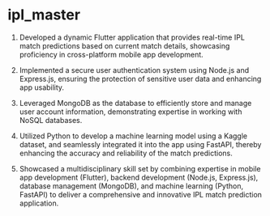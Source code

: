 # ipl_master

1. Developed a dynamic Flutter application that provides real-time IPL match predictions based on current match details, showcasing proficiency in cross-platform mobile app development.

2. Implemented a secure user authentication system using Node.js and Express.js, ensuring the protection of sensitive user data and enhancing app usability.

3. Leveraged MongoDB as the database to efficiently store and manage user account information, demonstrating expertise in working with NoSQL databases.

4. Utilized Python to develop a machine learning model using a Kaggle dataset, and seamlessly integrated it into the app using FastAPI, thereby enhancing the accuracy and reliability of the match predictions.

5. Showcased a multidisciplinary skill set by combining expertise in mobile app development (Flutter), backend development (Node.js, Express.js), database management (MongoDB), and machine learning (Python, FastAPI) to deliver a comprehensive and innovative IPL match prediction application.
